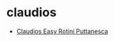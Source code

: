# claudios

 * [Claudios Easy Rotini Puttanesca](../../index/c/claudios-easy-rotini-puttanesca.json)
